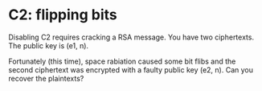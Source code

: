 # C2: flipping bits
Disabling C2 requires cracking a RSA message. You have two ciphertexts. The public key is (e1, n).

Fortunately (this time), space rabiation caused some bit flibs and the second ciphertext was encrypted with a faulty public key 
(e2, n). Can you recover the plaintexts?
